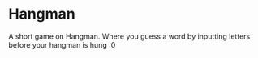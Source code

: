 # Hangman
A short game on Hangman.
Where you guess a word by inputting letters before your hangman is hung :0
